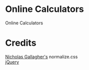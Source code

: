 # Online Calculators
Online Calculators

# Credits
[Nicholas Gallagher's](https://necolas.github.io/normalize.css/) normalize.css  
[jQuery](https://releases.jquery.com)  